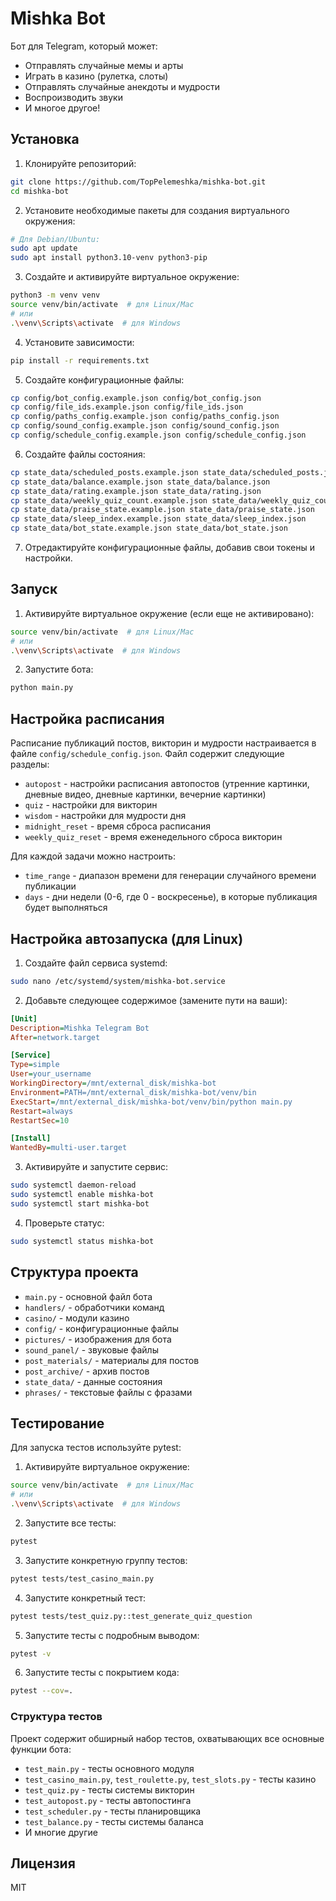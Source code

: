 # Mishka Bot

Бот для Telegram, который может:
- Отправлять случайные мемы и арты
- Играть в казино (рулетка, слоты)
- Отправлять случайные анекдоты и мудрости
- Воспроизводить звуки
- И многое другое!

## Установка

1. Клонируйте репозиторий:
```bash
git clone https://github.com/TopPelemeshka/mishka-bot.git
cd mishka-bot
```

2. Установите необходимые пакеты для создания виртуального окружения:
```bash
# Для Debian/Ubuntu:
sudo apt update
sudo apt install python3.10-venv python3-pip
```

3. Создайте и активируйте виртуальное окружение:
```bash
python3 -m venv venv
source venv/bin/activate  # для Linux/Mac
# или
.\venv\Scripts\activate  # для Windows
```

4. Установите зависимости:
```bash
pip install -r requirements.txt
```

5. Создайте конфигурационные файлы:
```bash
cp config/bot_config.example.json config/bot_config.json
cp config/file_ids.example.json config/file_ids.json
cp config/paths_config.example.json config/paths_config.json
cp config/sound_config.example.json config/sound_config.json
cp config/schedule_config.example.json config/schedule_config.json
```

6. Создайте файлы состояния:
```bash
cp state_data/scheduled_posts.example.json state_data/scheduled_posts.json
cp state_data/balance.example.json state_data/balance.json
cp state_data/rating.example.json state_data/rating.json
cp state_data/weekly_quiz_count.example.json state_data/weekly_quiz_count.json
cp state_data/praise_state.example.json state_data/praise_state.json
cp state_data/sleep_index.example.json state_data/sleep_index.json
cp state_data/bot_state.example.json state_data/bot_state.json
```

7. Отредактируйте конфигурационные файлы, добавив свои токены и настройки.

## Запуск

1. Активируйте виртуальное окружение (если еще не активировано):
```bash
source venv/bin/activate  # для Linux/Mac
# или
.\venv\Scripts\activate  # для Windows
```

2. Запустите бота:
```bash
python main.py
```

## Настройка расписания

Расписание публикаций постов, викторин и мудрости настраивается в файле `config/schedule_config.json`. Файл содержит следующие разделы:

- `autopost` - настройки расписания автопостов (утренние картинки, дневные видео, дневные картинки, вечерние картинки)
- `quiz` - настройки для викторин
- `wisdom` - настройки для мудрости дня
- `midnight_reset` - время сброса расписания
- `weekly_quiz_reset` - время еженедельного сброса викторин

Для каждой задачи можно настроить:
- `time_range` - диапазон времени для генерации случайного времени публикации
- `days` - дни недели (0-6, где 0 - воскресенье), в которые публикация будет выполняться

## Настройка автозапуска (для Linux)

1. Создайте файл сервиса systemd:
```bash
sudo nano /etc/systemd/system/mishka-bot.service
```

2. Добавьте следующее содержимое (замените пути на ваши):
```ini
[Unit]
Description=Mishka Telegram Bot
After=network.target

[Service]
Type=simple
User=your_username
WorkingDirectory=/mnt/external_disk/mishka-bot
Environment=PATH=/mnt/external_disk/mishka-bot/venv/bin
ExecStart=/mnt/external_disk/mishka-bot/venv/bin/python main.py
Restart=always
RestartSec=10

[Install]
WantedBy=multi-user.target
```

3. Активируйте и запустите сервис:
```bash
sudo systemctl daemon-reload
sudo systemctl enable mishka-bot
sudo systemctl start mishka-bot
```

4. Проверьте статус:
```bash
sudo systemctl status mishka-bot
```

## Структура проекта

- `main.py` - основной файл бота
- `handlers/` - обработчики команд
- `casino/` - модули казино
- `config/` - конфигурационные файлы
- `pictures/` - изображения для бота
- `sound_panel/` - звуковые файлы
- `post_materials/` - материалы для постов
- `post_archive/` - архив постов
- `state_data/` - данные состояния
- `phrases/` - текстовые файлы с фразами

## Тестирование

Для запуска тестов используйте pytest:

1. Активируйте виртуальное окружение:
```bash
source venv/bin/activate  # для Linux/Mac
# или
.\venv\Scripts\activate  # для Windows
```

2. Запустите все тесты:
```bash
pytest
```

3. Запустите конкретную группу тестов:
```bash
pytest tests/test_casino_main.py
```

4. Запустите конкретный тест:
```bash
pytest tests/test_quiz.py::test_generate_quiz_question
```

5. Запустите тесты с подробным выводом:
```bash
pytest -v
```

6. Запустите тесты с покрытием кода:
```bash
pytest --cov=.
```

### Структура тестов

Проект содержит обширный набор тестов, охватывающих все основные функции бота:
- `test_main.py` - тесты основного модуля
- `test_casino_main.py`, `test_roulette.py`, `test_slots.py` - тесты казино
- `test_quiz.py` - тесты системы викторин
- `test_autopost.py` - тесты автопостинга
- `test_scheduler.py` - тесты планировщика
- `test_balance.py` - тесты системы баланса
- И многие другие

## Лицензия

MIT 